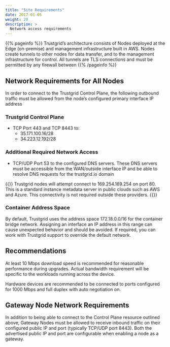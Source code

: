```yaml
---
title: "Site Requirements"
date: 2017-01-05
weight: 20
description: >
  Network access requirements
---
```


{{% pageinfo %}}
Trustgrid’s architecture consists of Nodes deployed at the Edge (on-premise) and management infrastructure built in AWS. Nodes create tunnels to other nodes for data transfer, and to the management infrastructure for control. All tunnels are TLS connections and must be permitted by any firewall between
{{% /pageinfo %}}

## Network Requirements for All Nodes

In order to connect to the Trustgrid Control Plane, the following outbound traffic must be allowed from the node’s configured primary interface IP address

### Trustgrid Control Plane
- TCP Port 443 and TCP 8443 to:
  - 35.171.100.16/28
  - 34.223.12.192/28

### Additional Required Network Access
- TCP/UDP Port 53 to the configured DNS servers. These DNS servers must be accessible from the WAN/outside interface IP and be able to resolve DNS requests for the trustgrid.io domain

{{<alert color="info">}} Trustgrid nodes will attempt connect to 169.254.169.254 on port 80. This is a standard instance metadata server in public clouds such as AWS and Azure. This connectivity is not required outside these providers. {{</alert>}}

### Container Address Space
By default, Trustgrid uses the address space 172.18.0.0/16 for the container bridge network. Assigning an interface an IP address in this range can cause unexpected behavior and should be avoided. If required, you can work with Trustgrid support to override the default network.

## Recommendations

At least 10 Mbps download speed is recommended for reasonable performance during upgrades. Actual bandwidth requirement will be specific to the workloads running across the device.

Hardware devices are recommended to be connected to ports configured for 1000 Mbps and full duplex with auto negotiation on.

## Gateway Node Network Requirements

In addition to being able to connect to the Control Plane resource outlined above, Gateway Nodes must be allowed to receive inbound traffic on their configured public IP and port (typically TCP/UDP port 8443). Both the advertised public IP and port are configurable when enabling a node as a gateway.
